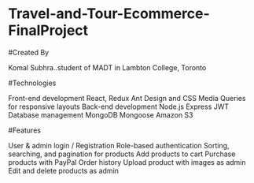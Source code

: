 # Travel-and-Tour-Ecommerce-FinalProject

#Created By

Komal Subhra..student of MADT in Lambton College, Toronto

#Technologies

Front-end development
React, Redux
Ant Design and CSS Media Queries for responsive layouts
Back-end development
Node.js
Express
JWT
Database management
MongoDB
Mongoose
Amazon S3

#Features

User & admin login / Registration
Role-based authentication
Sorting, searching, and pagination for products
Add products to cart
Purchase products with PayPal
Order history
Upload product with images as admin
Edit and delete products as admin
